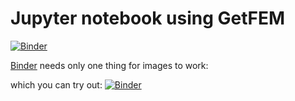 # Jupyter notebook using GetFEM

[![Binder](https://mybinder.org/badge.svg)](https://mybinder.org/v2/gh/getfem-doc/getfem-binder/master?filepath=index.ipynb)

[Binder](https://mybinder.org) needs only one thing for images to work:

which you can try out: [![Binder](https://mybinder.org/badge.svg)](https://mybinder.org/v2/gh/getfem-doc/getfem-binder/master?filepath=index.ipynb)
